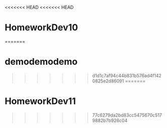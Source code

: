 <<<<<<< HEAD
<<<<<<< HEAD
# HomeworkDev10
=======
# demodemodemo
>>>>>>> d1d1c7af94c44b831b576ad4f1420825e2d86091
=======
# HomeworkDev11
>>>>>>> 77c6279da2bd83cc5475670c5179882b7b926c04

